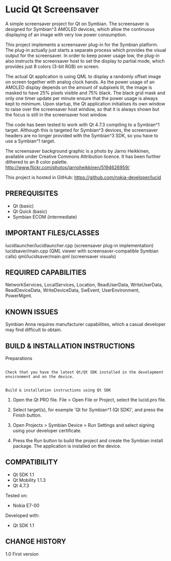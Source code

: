 Lucid Qt Screensaver 
====================

A simple screensaver project for Qt on Symbian. The screensaver is designed 
for Symbian^3 AMOLED devices, which allow the continuous displaying of an 
image with very low power consumption.

This project implements a screensaver plug-in for the Symbian platform. The 
plug-in actually just starts a separate process which provides the visual 
output for the screensaver. In order to keep power usage low, the plug-in also 
instructs the screensaver host to set the display to partial mode, which 
provides just 8 colors (3-bit RGB) on screen.

The actual Qt application is using QML to display a randomly offset image on 
screen together with analog clock hands.  As the power usage of an AMOLED 
display depends on the amount of subpixels lit, the image is masked to have 
25% pixels visible and 75% black. The black grid mask and only one timer 
update per minute ensure that the power usage is always kept to minimum. 
Upon startup, the Qt application initialises its own window to raise over the 
screensaver host window, so that it is always shown but the focus is still in 
the screensaver host window.

The code has been tested to work with Qt 4.7.3 compiling to a Symbian^1 
target. Although this is targeted for Symbian^3 devices, the screensaver 
headers are no longer provided with the Symbian^3 SDK, so you have to use 
a Symbian^1 target.

The screensaver background graphic is a photo by Jarno Heikkinen, available 
under Creative Commons Attribution licence. It has been further dithered to an 
8 color palette.  <http://www.flickr.com/photos/jarnoheikkinen/5194626959/>

This project is hosted in GitHub: https://github.com/nokia-developer/lucid


PREREQUISITES
-------------------------------------------------------------------------------

- Qt (basic) 
- Qt Quick (basic) 
- Symbian ECOM (intermediate)


IMPORTANT FILES/CLASSES
-------------------------------------------------------------------------------

lucidlauncher/lucidlauncher.cpp (screensaver plug-in implementation)
lucidsaver/main.cpp (QML viewer with screensaver-compatible Symbian calls)
qml/lucidsaver/main.qml (screensaver visuals)


REQUIRED CAPABILITIES
-------------------------------------------------------------------------------

NetworkServices, LocalServices, Location, ReadUserData, WriteUserData, 
ReadDeviceData, WriteDeviceData, SwEvent, UserEnvironment, PowerMgmt.


KNOWN ISSUES
-------------------------------------------------------------------------------

Symbian Anna requires manufacturer capabilities, which a casual developer may 
find difficult to obtain.


BUILD & INSTALLATION INSTRUCTIONS
-------------------------------------------------------------------------------

Preparations 
~~~~~~~~~~~~

Check that you have the latest Qt/Qt SDK installed in the development
environment and on the device.


Build & installation instructions using Qt SDK
~~~~~~~~~~~~~~~~~~~~~~~~~~~~~~~~~~~~~~~~~~~~~~

1. Open the Qt PRO file.
   File > Open File or Project, select the lucid.pro file.

2. Select target(s), for example 'Qt for Symbian^1 (Qt SDK)', and press the
   Finish button.

3. Open Projects > Symbian Device > Run Settings and select signing using your 
   developer certificate.

4. Press the Run button to build the project and create the Symbian install
   package. The application is installed on the device.


COMPATIBILITY
-------------------------------------------------------------------------------

- Qt SDK 1.1 
- Qt Mobility 1.1.3 
- Qt 4.7.3

Tested on: 
- Nokia E7-00

Developed with: 
- Qt SDK 1.1


CHANGE HISTORY
-------------------------------------------------------------------------------

1.0 First version
